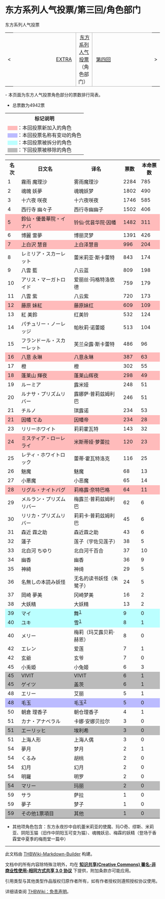 # 东方系列人气投票/第三回/角色部门

<!-- source html: G:\repos\THBWiki-Markdown-Builder\THBWikiMarkdown\Temp\main\e\e4\ns0%3A%E4%B8%9C%E6%96%B9%E7%B3%BB%E5%88%97%E4%BA%BA%E6%B0%94%E6%8A%95%E7%A5%A8%2F%E7%AC%AC%E4%B8%89%E5%9B%9E%2F%E8%A7%92%E8%89%B2%E9%83%A8%E9%97%A8.html -->

东方系列人气投票

<center>

<table>
<tbody><tr>
<td>&lt;
</td>
<td style="border-top: 1px solid #aaaaaa; border-bottom: 1px solid #aaaaaa; width: 50%; text-align: right"><a href="./东方系列人气投票-EXTRA-角色部门.md" title="东方系列人气投票/EXTRA/角色部门">EXTRA</a>&#160;
</td>
<td style="text-align: center; border-left: 1px solid #aaaaaa; border-right: 1px solid #aaaaaa; border-top: 1px solid #aaaaaa; border-bottom: 1px solid #aaaaaa;">&#160;<a href="./东方系列人气投票.md" title="东方系列人气投票">东方系列人气投票</a>（角色部门）&#160;
</td>
<td style="border-top: 1px solid #aaaaaa; border-bottom: 1px solid #aaaaaa; width: 50%; text-align: left">&#160;<a href="./东方系列人气投票-第四回-角色部门.md" title="东方系列人气投票/第四回/角色部门">第四回</a>
</td>
<td>&gt;
</td></tr></tbody></table>

  
</center>
- 本页面为东方人气投票角色部分的票数排行简表。

- 总票数为4942票


<table>

<tbody><tr>
<th>标记说明
</th></tr>
<tr>
<td><span style="color:#FBB">▇▇</span>：本回投票新加入的角色<br><span style="color:#BBF">▇▇</span>：本回投票名称有变动的角色<br><span style="color:#BFF">▇▇</span>：本回投票被拆分的角色<br><span style="color:#BBB">▇▇</span>：下回投票被移除的角色
</td></tr></tbody></table>



<table>
<tbody><tr>
<th>名次</th>
<th>日文名</th>
<th>译名</th>
<th>票数</th>
<th>本命票数
</th></tr>
<tr>
<td>1</td>
<td>霧雨 魔理沙</td>
<td>雾雨魔理沙</td>
<td>2284</td>
<td>785
</td></tr>
<tr>
<td>2</td>
<td>魂魄 妖夢</td>
<td>魂魄妖梦</td>
<td>1802</td>
<td>490
</td></tr>
<tr>
<td>3</td>
<td>十六夜 咲夜</td>
<td>十六夜咲夜</td>
<td>1746</td>
<td>585
</td></tr>
<tr>
<td>4</td>
<td>西行寺 幽々子</td>
<td>西行寺幽幽子</td>
<td>1502</td>
<td>406
</td></tr>
<tr style="background:#FBB">
<td>5</td>
<td>鈴仙・優曇華院・イナバ</td>
<td>铃仙·优昙华院·因幡</td>
<td>1482</td>
<td>311
</td></tr>
<tr>
<td>6</td>
<td>博麗 霊夢</td>
<td>博丽灵梦</td>
<td>1391</td>
<td>426
</td></tr>
<tr style="background:#FBB">
<td>7</td>
<td>上白沢 慧音</td>
<td>上白泽慧音</td>
<td>996</td>
<td>204
</td></tr>
<tr>
<td>8</td>
<td>レミリア・スカーレット</td>
<td>蕾米莉亚·斯卡蕾特</td>
<td>843</td>
<td>174
</td></tr>
<tr>
<td>9</td>
<td>八雲 藍</td>
<td>八云蓝</td>
<td>809</td>
<td>198
</td></tr>
<tr>
<td>10</td>
<td>アリス・マーガトロイド</td>
<td>爱丽丝·玛格特洛依德</td>
<td>759</td>
<td>179
</td></tr>
<tr>
<td>11</td>
<td>八雲 紫</td>
<td>八云紫</td>
<td>720</td>
<td>173
</td></tr>
<tr style="background:#FBB">
<td>12</td>
<td>藤原 妹紅</td>
<td>藤原妹红</td>
<td>609</td>
<td>109
</td></tr>
<tr>
<td>13</td>
<td>紅 美鈴</td>
<td>红美铃</td>
<td>532</td>
<td>124
</td></tr>
<tr>
<td>14</td>
<td>パチュリー・ノーレッジ</td>
<td>帕秋莉·诺蕾姬</td>
<td>513</td>
<td>104
</td></tr>
<tr>
<td>15</td>
<td>フランドール・スカーレット</td>
<td>芙兰朵露·斯卡蕾特</td>
<td>486</td>
<td>96
</td></tr>
<tr style="background:#FBB">
<td>16</td>
<td>八意 永琳</td>
<td>八意永琳</td>
<td>387</td>
<td>63
</td></tr>
<tr>
<td>17</td>
<td>橙</td>
<td>橙</td>
<td>302</td>
<td>55
</td></tr>
<tr style="background:#FBB">
<td>18</td>
<td>蓬莱山 輝夜</td>
<td>蓬莱山辉夜</td>
<td>298</td>
<td>49
</td></tr>
<tr>
<td>19</td>
<td>ルーミア</td>
<td>露米娅</td>
<td>248</td>
<td>51
</td></tr>
<tr>
<td>20</td>
<td>ルナサ・プリズムリバー</td>
<td>露娜萨·普莉兹姆利巴</td>
<td>246</td>
<td>51
</td></tr>
<tr>
<td>21</td>
<td>チルノ</td>
<td>琪露诺</td>
<td>234</td>
<td>53
</td></tr>
<tr style="background:#FBB">
<td>21</td>
<td>因幡 てゐ</td>
<td>因幡帝</td>
<td>234</td>
<td>28
</td></tr>
<tr>
<td>23</td>
<td>リリーホワイト</td>
<td>莉莉霍瓦特</td>
<td>143</td>
<td>32
</td></tr>
<tr style="background:#FBB">
<td>24</td>
<td>ミスティア・ローレライ</td>
<td>米斯蒂娅·萝蕾拉</td>
<td>120</td>
<td>23
</td></tr>
<tr>
<td>25</td>
<td>レティ・ホワイトロック</td>
<td>蕾蒂·霍瓦特洛克</td>
<td>116</td>
<td>25
</td></tr>
<tr>
<td>26</td>
<td>魅魔</td>
<td>魅魔</td>
<td>68</td>
<td>13
</td></tr>
<tr>
<td>27</td>
<td>小悪魔</td>
<td>小恶魔</td>
<td>65</td>
<td>14
</td></tr>
<tr style="background:#FBB">
<td>28</td>
<td>リグル・ナイトバグ</td>
<td>莉格露·奈特巴格</td>
<td>64</td>
<td>11
</td></tr>
<tr>
<td>29</td>
<td>メルラン・プリズムリバー</td>
<td>梅露兰·普莉兹姆利巴</td>
<td>62</td>
<td>6
</td></tr>
<tr>
<td>30</td>
<td>リリカ・プリズムリバー</td>
<td>莉莉卡·普莉兹姆利巴</td>
<td>45</td>
<td>6
</td></tr>
<tr>
<td>31</td>
<td>森近 霖之助</td>
<td>森近霖之助</td>
<td>43</td>
<td>6
</td></tr>
<tr>
<td>32</td>
<td>蓮子</td>
<td>莲子（宇佐见莲子）</td>
<td>38</td>
<td>5
</td></tr>
<tr>
<td>33</td>
<td>北白河 ちゆり</td>
<td>北白河千百合</td>
<td>37</td>
<td>10
</td></tr>
<tr>
<td>34</td>
<td>幽香</td>
<td>幽香</td>
<td>36</td>
<td>9
</td></tr>
<tr>
<td>35</td>
<td>神綺</td>
<td>神绮</td>
<td>29</td>
<td>5
</td></tr>
<tr>
<td>36</td>
<td>名無しの本読み妖怪</td>
<td>无名的读书妖怪（朱鹭子）</td>
<td>24</td>
<td>5
</td></tr>
<tr>
<td>37</td>
<td>岡崎 夢美</td>
<td>冈崎梦美</td>
<td>16</td>
<td>2
</td></tr>
<tr>
<td>38</td>
<td>大妖精</td>
<td>大妖精</td>
<td>13</td>
<td>2
</td></tr>
<tr style="background:#BFF">
<td>39</td>
<td>マイ</td>
<td>舞<sup id="cite_ref-雪舞_1-0" class="reference"><a href="#cite_note-雪舞-1">1</a></sup></td>
<td>9</td>
<td>0
</td></tr>
<tr style="background:#BFF">
<td>40</td>
<td>ユキ</td>
<td>雪<sup id="cite_ref-雪舞_1-1" class="reference"><a href="#cite_note-雪舞-1">1</a></sup></td>
<td>8</td>
<td>1
</td></tr>
<tr>
<td>40</td>
<td>メリー</td>
<td>梅莉（玛艾露贝莉·赫恩）</td>
<td>8</td>
<td>0
</td></tr>
<tr>
<td>42</td>
<td>エレン</td>
<td>爱莲</td>
<td>7</td>
<td>1
</td></tr>
<tr>
<td>42</td>
<td>玄爺</td>
<td>玄爷</td>
<td>7</td>
<td>0
</td></tr>
<tr>
<td>45</td>
<td>小兎姫</td>
<td>小兔姬</td>
<td>6</td>
<td>3
</td></tr>
<tr style="background:#BBB">
<td>45</td>
<td>VIVIT</td>
<td>VIVIT</td>
<td>6</td>
<td>1
</td></tr>
<tr style="background:#BBB">
<td>45</td>
<td>ゲイツ</td>
<td>盖茨</td>
<td>6</td>
<td>1
</td></tr>
<tr>
<td>48</td>
<td>エリー</td>
<td>艾丽</td>
<td>5</td>
<td>1
</td></tr>
<tr style="background:#BBF">
<td>48</td>
<td>毛玉</td>
<td>毛玉<sup id="cite_ref-2" class="reference"><a href="#cite_note-2">2</a></sup></td>
<td>5</td>
<td>0
</td></tr>
<tr>
<td>50</td>
<td>朝倉 理香子</td>
<td>朝仓理香子</td>
<td>4</td>
<td>1
</td></tr>
<tr>
<td>51</td>
<td>カナ・アナベラル</td>
<td>卡娜·安娜贝拉尔</td>
<td>3</td>
<td>0
</td></tr>
<tr style="background:#BBB">
<td>51</td>
<td>エーリッヒ</td>
<td>埃利希</td>
<td>3</td>
<td>0
</td></tr>
<tr>
<td>51</td>
<td>上海人形</td>
<td>上海人偶</td>
<td>3</td>
<td>0
</td></tr>
<tr>
<td>54</td>
<td>夢月</td>
<td>梦月</td>
<td>2</td>
<td>1
</td></tr>
<tr>
<td>54</td>
<td>くるみ</td>
<td>胡桃</td>
<td>2</td>
<td>0
</td></tr>
<tr>
<td>54</td>
<td>幻月</td>
<td>幻月</td>
<td>2</td>
<td>0
</td></tr>
<tr>
<td>54</td>
<td>明羅</td>
<td>明罗</td>
<td>2</td>
<td>0
</td></tr>
<tr style="background:#BBB">
<td>54</td>
<td>マリー</td>
<td>玛丽</td>
<td>2</td>
<td>0
</td></tr>
<tr>
<td>59</td>
<td>サラ</td>
<td>萨拉</td>
<td>1</td>
<td>0
</td></tr>
<tr>
<td>59</td>
<td>夢子</td>
<td>梦子</td>
<td>1</td>
<td>0
</td></tr>
<tr style="background:#BBB">
<td>59</td>
<td>その他1票項目</td>
<td>其他</td>
<td>1</td>
<td>0
</td></tr></tbody></table>


- 其他项角色包含：东方永夜抄中自机蕾米莉亚的使魔、玛○奇、缪斯、米莉亚、阴阳玉猫（旧作中阴阳玉可变为猫）、魂魄妖忌、梅霖的妖精（登场于香霖堂中夏季的梅雨堂一篇中）

[^cite_note-雪舞-1]: 第二回为同一项角色“雪&amp;舞”





---

此文档由 [THBWiki-Markdown-Builder](https://github.com/Delsin-Yu/THBWiki-Markdown-Builder) 构建。

文档中的所有内容除特殊注明外，均在 [**知识共享(Creative Commons) 署名-非商业性使用-相同方式共享 3.0 协议**](https://creativecommons.org/licenses/by-sa/3.0/deed.zh-hans) 下提供，附加条款亦可能应用。

引用类型与其他类型作品版权归原作者所有，如有作者授权则遵照授权协议使用。

详细请查阅 [THBWiki：免责声明](https://thbwiki.cc/THBWiki:%E5%85%8D%E8%B4%A3%E5%A3%B0%E6%98%8E)。

